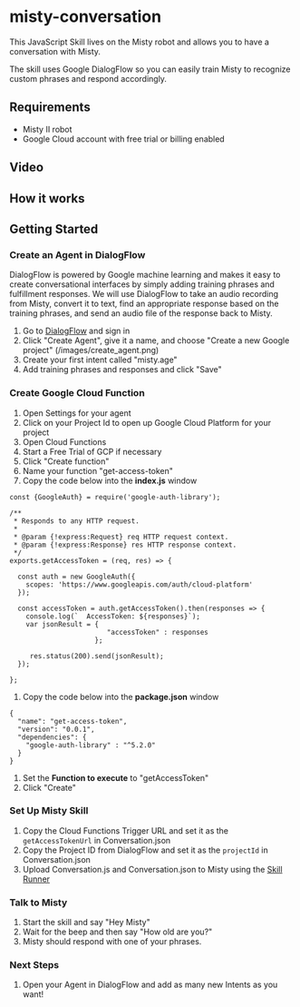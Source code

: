 # misty-conversation
This JavaScript Skill lives on the Misty robot and allows you to have a conversation with Misty. 

The skill uses Google DialogFlow so you can easily train Misty to recognize custom phrases and respond accordingly.

## Requirements
* Misty II robot
* Google Cloud account with free trial or billing enabled

## Video

## How it works


## Getting Started

### Create an Agent in DialogFlow
DialogFlow is powered by Google machine learning and makes it easy to create conversational interfaces by simply adding training phrases and fulfillment responses. We will use DialogFlow to take an audio recording from Misty, convert it to text, find an appropriate response based on the training phrases, and send an audio file of the response back to Misty.  
1. Go to [DialogFlow](https://dialogflow.com/) and sign in
1. Click "Create Agent", give it a name, and choose "Create a new Google project"
(/images/create_agent.png)
1. Create your first intent called "misty.age"
1. Add training phrases and responses and click "Save"

### Create Google Cloud Function
1. Open Settings for your agent
1. Click on your Project Id to open up Google Cloud Platform for your project
1. Open Cloud Functions
1. Start a Free Trial of GCP if necessary
1. Click "Create function"
1. Name your function "get-access-token"
1. Copy the code below into the **index.js** window
```
const {GoogleAuth} = require('google-auth-library');

/**
 * Responds to any HTTP request.
 *
 * @param {!express:Request} req HTTP request context.
 * @param {!express:Response} res HTTP response context.
 */
exports.getAccessToken = (req, res) => {

  const auth = new GoogleAuth({
    scopes: 'https://www.googleapis.com/auth/cloud-platform'
  });

  const accessToken = auth.getAccessToken().then(responses => {
    console.log(`  AccessToken: ${responses}`);
    var jsonResult = {
                        "accessToken" : responses
                     };

     res.status(200).send(jsonResult);
  });

};
```
1. Copy the code below into the **package.json** window
```
{
  "name": "get-access-token",
  "version": "0.0.1",
  "dependencies": {
    "google-auth-library" : "^5.2.0"
  }
}
```
1. Set the **Function to execute** to "getAccessToken"
1. Click "Create"


### Set Up Misty Skill
1. Copy the Cloud Functions Trigger URL and set it as the `getAccessTokenUrl` in Conversation.json
1. Copy the Project ID from DialogFlow and set it as the `projectId` in Conversation.json
1. Upload Conversation.js and Conversation.json to Misty using the [Skill Runner](http://sdk.mistyrobotics.com/skill-runner/)

### Talk to Misty
1. Start the skill and say "Hey Misty"
1. Wait for the beep and then say "How old are you?"
1. Misty should respond with one of your phrases.


### Next Steps
1. Open your Agent in DialogFlow and add as many new Intents as you want!
